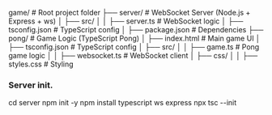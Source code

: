 game/                        # Root project folder
├── server/                  # WebSocket Server (Node.js + Express + ws)
│   ├── src/
│   │   ├── server.ts        # WebSocket logic
│   ├── tsconfig.json        # TypeScript config
│   ├── package.json         # Dependencies
├── pong/                    # Game Logic (TypeScript Pong)
│   ├── index.html           # Main game UI
│   ├── tsconfig.json        # TypeScript config
│   ├── src/
│   │   ├── game.ts          # Pong game logic
│   │   ├── websocket.ts     # WebSocket client
│   ├── css/
│   │   ├── styles.css       # Styling


### Server init.
cd server
npm init -y
npm install typescript ws express
npx tsc --init
